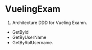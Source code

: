 # VuelingExam

1. Architecture DDD for Vueling Examn.
  - GetById
  - GetByUserName
  - GetByRolUsername. 
